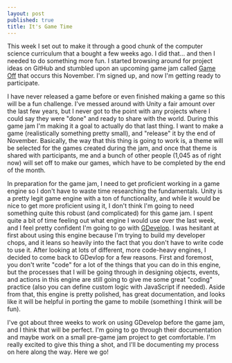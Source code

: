 ```yaml
---
layout: post
published: true
title: It's Game Time
---
```

This week I set out to make it through a good chunk of the computer science curriculum that a bought a few weeks ago. I did that... and then I needed to do something more fun. I started browsing around for project ideas on GitHub and stumbled upon an upcoming game jam called [Game Off](https://itch.io/jam/game-off-2019) that occurs this November. I'm signed up, and now I'm getting ready to participate. 

I have never released a game before or even finished making a game so this will be a fun challenge. I've messed around with Unity a fair amount over the last few years, but I never got to the point with any projects where I could say they were "done" and ready to share with the world. During this game jam I'm making it a goal to actually do that last thing. I want to make a game (realistically something pretty small), and "release" it by the end of November. Basically, the way that this thing is going to work is, a theme will be selected for the games created during the jam, and once that theme is shared with participants, me and a bunch of other people (1,045 as of right now) will set off to make our games, which have to be completed by the end of the month.

In preparation for the game jam, I need to get proficient working in a game engine so I don't have to waste time researching the fundamentals. Unity is a pretty legit game engine with a ton of functionality, and while it would be nice to get more proficient using it, I don't think I'm going to need something quite this robust (and complicated) for this game jam. I spent quite a bit of time feeling out what engine I would use over the last week, and I feel pretty confident I'm going to go with [GDevelop](https://gdevelop-app.com/). I was hesitant at first about using this engine because I'm trying to build my developer chops, and it leans so heavily into the fact that you don't have to write code to use it. After looking at lots of different, more code-heavy engines, I decided to come back to GDevlop for a few reasons. First and foremost, you don't write "code" for a lot of the things that you can do in this engine, but the processes that I will be going through in designing objects, events, and actions in this engine are still going to give me some great "coding" practice (also you can define custom logic with JavaScript if needed). Aside from that, this engine is pretty polished, has great documentation, and looks like it will be helpful in porting the game to mobile (something I think will be fun).

I've got about three weeks to work on using GDevelop before the game jam, and I think that will be perfect. I'm going to go through their documentation and maybe work on a small pre-game jam project to get comfortable. I'm really excited to give this thing a shot, and I'll be documenting my process on here along the way. Here we go!
